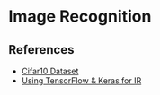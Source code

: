 # Image Recognition

## References

* [Cifar10 Dataset](https://www.cs.toronto.edu/~kriz/cifar.html)
* [Using TensorFlow & Keras for IR](https://stackabuse.com/image-recognition-in-python-with-tensorflow-and-keras/)
